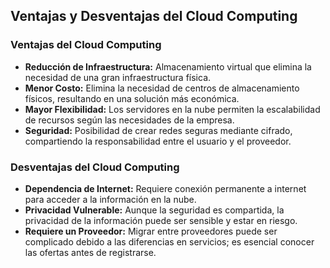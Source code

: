 ## Ventajas y Desventajas del Cloud Computing

### Ventajas del Cloud Computing
- **Reducción de Infraestructura:** Almacenamiento virtual que elimina la necesidad de una gran infraestructura física.
- **Menor Costo:** Elimina la necesidad de centros de almacenamiento físicos, resultando en una solución más económica.
- **Mayor Flexibilidad:** Los servidores en la nube permiten la escalabilidad de recursos según las necesidades de la empresa.
- **Seguridad:** Posibilidad de crear redes seguras mediante cifrado, compartiendo la responsabilidad entre el usuario y el proveedor.

### Desventajas del Cloud Computing
- **Dependencia de Internet:** Requiere conexión permanente a internet para acceder a la información en la nube.
- **Privacidad Vulnerable:** Aunque la seguridad es compartida, la privacidad de la información puede ser sensible y estar en riesgo.
- **Requiere un Proveedor:** Migrar entre proveedores puede ser complicado debido a las diferencias en servicios; es esencial conocer las ofertas antes de registrarse.
